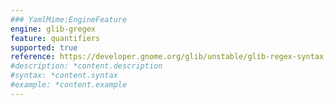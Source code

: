 ```yaml
---
### YamlMime:EngineFeature
engine: glib-gregex
feature: quantifiers
supported: true
reference: https://developer.gnome.org/glib/unstable/glib-regex-syntax.html#id-1.5.25.14
#description: *content.description
#syntax: *content.syntax
#example: *content.example
---
```

